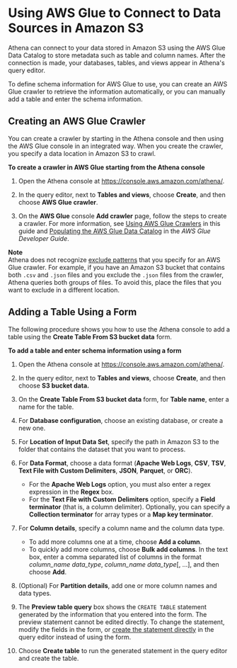 # Using AWS Glue to Connect to Data Sources in Amazon S3<a name="data-sources-glue"></a>

Athena can connect to your data stored in Amazon S3 using the AWS Glue Data Catalog to store metadata such as table and column names\. After the connection is made, your databases, tables, and views appear in Athena's query editor\.

To define schema information for AWS Glue to use, you can create an AWS Glue crawler to retrieve the information automatically, or you can manually add a table and enter the schema information\. 

## Creating an AWS Glue Crawler<a name="data-sources-glue-crawler-setup"></a>

You can create a crawler by starting in the Athena console and then using the AWS Glue console in an integrated way\. When you create the crawler, you specify a data location in Amazon S3 to crawl\.

**To create a crawler in AWS Glue starting from the Athena console**

1. Open the Athena console at [https://console\.aws\.amazon\.com/athena/](https://console.aws.amazon.com/athena/home)\.

1. In the query editor, next to **Tables and views**, choose **Create**, and then choose **AWS Glue crawler**\. 

1. On the **AWS Glue** console **Add crawler** page, follow the steps to create a crawler\. For more information, see [Using AWS Glue Crawlers](glue-best-practices.md#schema-crawlers) in this guide and [Populating the AWS Glue Data Catalog](https://docs.aws.amazon.com/glue/latest/dg/populate-data-catalog.html) in the *AWS Glue Developer Guide*\.

**Note**  
Athena does not recognize [exclude patterns](https://docs.aws.amazon.com/glue/latest/dg/define-crawler.html#crawler-data-stores-exclude) that you specify for an AWS Glue crawler\. For example, if you have an Amazon S3 bucket that contains both `.csv` and `.json` files and you exclude the `.json` files from the crawler, Athena queries both groups of files\. To avoid this, place the files that you want to exclude in a different location\.

## Adding a Table Using a Form<a name="data-sources-glue-manual-table"></a>

The following procedure shows you how to use the Athena console to add a table using the **Create Table From S3 bucket data** form\.

**To add a table and enter schema information using a form**

1. Open the Athena console at [https://console\.aws\.amazon\.com/athena/](https://console.aws.amazon.com/athena/home)\.

1. In the query editor, next to **Tables and views**, choose **Create**, and then choose **S3 bucket data\.**

1. On the **Create Table From S3 bucket data** form, for **Table name**, enter a name for the table\.

1. For **Database configuration**, choose an existing database, or create a new one\.

1. For **Location of Input Data Set**, specify the path in Amazon S3 to the folder that contains the dataset that you want to process\.

1. For **Data Format**, choose a data format \(**Apache Web Logs**, **CSV**, **TSV**, **Text File with Custom Delimiters**, **JSON**, **Parquet**, or **ORC**\)\.
   + For the **Apache Web Logs** option, you must also enter a regex expression in the **Regex** box\.
   + For the **Text File with Custom Delimiters** option, specify a **Field terminator** \(that is, a column delimiter\)\. Optionally, you can specify a **Collection terminator** for array types or a **Map key terminator**\.

1. For **Column details**, specify a column name and the column data type\.
   + To add more columns one at a time, choose **Add a column**\.
   + To quickly add more columns, choose **Bulk add columns**\. In the text box, enter a comma separated list of columns in the format *column\_name* *data\_type*, *column\_name* *data\_type*\[, …\], and then choose **Add**\.

1. \(Optional\) For **Partition details**, add one or more column names and data types\.

1. The **Preview table query** box shows the `CREATE TABLE` statement generated by the information that you entered into the form\. The preview statement cannot be edited directly\. To change the statement, modify the fields in the form, or [create the statement directly](creating-tables.md#to-create-a-table-using-hive-ddl) in the query editor instead of using the form\. 

1. Choose **Create table** to run the generated statement in the query editor and create the table\.